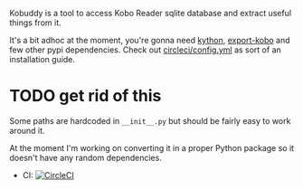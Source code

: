 Kobuddy is a tool to access Kobo Reader sqlite database and extract useful things from it.

It's a bit adhoc at the moment, you're gonna need [kython](https://github.com/karlicoss/kython), [export-kobo](https://github.com/pettarin/export-kobo) and few other pypi dependencies. Check out [circleci/config.yml]() as sort of an installation guide.

# TODO get rid of this
Some paths are hardcoded in `__init__.py` but should be fairly easy to work around it.

At the moment I'm working on converting it in a proper Python package so it doesn't have any random dependencies.

* CI: [![CircleCI](https://circleci.com/gh/karlicoss/kobuddy.svg?style=svg)](https://circleci.com/gh/karlicoss/kobuddy)

